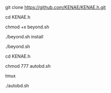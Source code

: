


git clone https://github.com/KENAE/KENAE.h.git


cd KENAE.h


chmod +x beyond.sh


./beyond.sh install



./beyond.sh 




cd KENAE.h


chmod 777 autobd.sh


tmux


./autobd.sh



```


